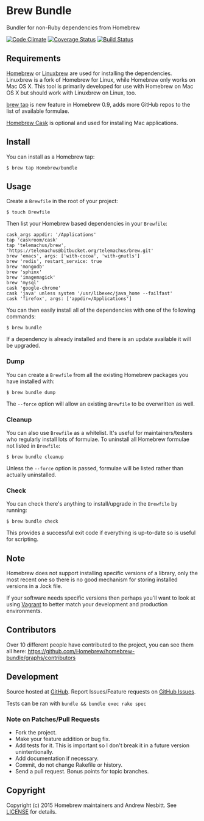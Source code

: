 # Brew Bundle

Bundler for non-Ruby dependencies from Homebrew

[![Code Climate](https://codeclimate.com/github/Homebrew/homebrew-bundle/badges/gpa.svg)](https://codeclimate.com/github/Homebrew/homebrew-bundle)
[![Coverage Status](https://coveralls.io/repos/Homebrew/homebrew-bundle/badge.svg)](https://coveralls.io/r/Homebrew/homebrew-bundle)
[![Build Status](https://travis-ci.org/Homebrew/homebrew-bundle.svg)](https://travis-ci.org/Homebrew/homebrew-bundle)

## Requirements

[Homebrew](http://github.com/Homebrew/homebrew) or [Linuxbrew](https://github.com/homebrew/linuxbrew) are used for installing the dependencies.
Linuxbrew is a fork of Homebrew for Linux, while Homebrew only works on Mac OS X.
This tool is primarily developed for use with Homebrew on Mac OS X but should work with Linuxbrew on Linux, too.

[brew tap](https://github.com/Homebrew/homebrew/blob/master/share/doc/homebrew/brew-tap.md) is new feature in Homebrew 0.9, adds more GitHub repos to the list of available formulae.

[Homebrew Cask](http://github.com/caskroom/homebrew-cask) is optional and used for installing Mac applications.

## Install

You can install as a Homebrew tap:

    $ brew tap Homebrew/bundle

## Usage

Create a `Brewfile` in the root of your project:

    $ touch Brewfile

Then list your Homebrew based dependencies in your `Brewfile`:

    cask_args appdir: '/Applications'
    tap 'caskroom/cask'
    tap 'telemachus/brew', 'https://telemachus@bitbucket.org/telemachus/brew.git'
    brew 'emacs', args: ['with-cocoa', 'with-gnutls']
    brew 'redis', restart_service: true
    brew 'mongodb'
    brew 'sphinx'
    brew 'imagemagick'
    brew 'mysql'
    cask 'google-chrome'
    cask 'java' unless system '/usr/libexec/java_home --failfast'
    cask 'firefox', args: ['appdir=/Applications']

You can then easily install all of the dependencies with one of the following commands:

    $ brew bundle

If a dependency is already installed and there is an update available it will be upgraded.

### Dump

You can create a `Brewfile` from all the existing Homebrew packages you have installed with:

    $ brew bundle dump

The `--force` option will allow an existing `Brewfile` to be overwritten as well.

### Cleanup

You can also use `Brewfile` as a whitelist. It's useful for maintainers/testers who regularly install lots of formulae. To uninstall all Homebrew formulae not listed in `Brewfile`:

    $ brew bundle cleanup

Unless the `--force` option is passed, formulae will be listed rather than actually uninstalled.

### Check

You can check there's anything to install/upgrade in the `Brewfile` by running:

    $ brew bundle check

This provides a successful exit code if everything is up-to-date so is useful for scripting.

## Note

Homebrew does not support installing specific versions of a library, only the most recent one so there is no good mechanism for storing installed versions in a .lock file.

If your software needs specific versions then perhaps you'll want to look at using [Vagrant](http://vagrantup.com/) to better match your development and production environments.

## Contributors

Over 10 different people have contributed to the project, you can see them all here: https://github.com/Homebrew/homebrew-bundle/graphs/contributors

## Development

Source hosted at [GitHub](http://github.com/Homebrew/homebrew-bundle).
Report Issues/Feature requests on [GitHub Issues](http://github.com/Homebrew/homebrew-bundle/issues).

Tests can be ran with `bundle && bundle exec rake spec`

### Note on Patches/Pull Requests

 * Fork the project.
 * Make your feature addition or bug fix.
 * Add tests for it. This is important so I don't break it in a future version unintentionally.
 * Add documentation if necessary.
 * Commit, do not change Rakefile or history.
 * Send a pull request. Bonus points for topic branches.

## Copyright

Copyright (c) 2015 Homebrew maintainers and Andrew Nesbitt. See [LICENSE](https://github.com/Homebrew/homebrew-bundle/blob/master/LICENSE) for details.
